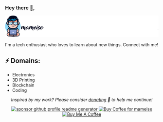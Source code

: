 
### Hey there 👋,

<img src="https://github.com/mameise/mameise/blob/main/mameise_banner_github.png?raw=true" alt="Banner about mameise">

I'm a tech enthusiast who loves to learn about new things. Connect with me!


## ⚡ Domains:
- Electronics
- 3D Printing
- Blockchain
- Coding


<p align="center">
<i>Inspired by my work? Please consider <a href="https://paypal.me/mameise/5">donating</a>  💸 to help me continue!</i>
</p>

<p align="center">
<a href="https://www.paypal.me/mameise"><img src="https://img.shields.io/badge/support-PayPal-blue?logo=PayPal&style=flat-square&label=Donate" alt="sponsor github profile readme generator"/>
</a>
<a href='https://ko-fi.com/mameise' target='_blank'><img height='23' width="100" src='https://cdn.ko-fi.com/cdn/kofi3.png?v=2' alt='Buy Coffee for mameise' />
</a>
<a href="https://www.buymeacoffee.com/mameise" target="_blank"><img src="https://cdn.buymeacoffee.com/buttons/default-orange.png" alt="Buy Me A Coffee" height="23" width="100" style="border-radius:1px" />
</p>


